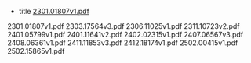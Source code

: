 - title
[2301.01807v1.pdf](2301.01807v1.pdf)

2301.01807v1.pdf
2303.17564v3.pdf
2306.11025v1.pdf
2311.10723v2.pdf
2401.05799v1.pdf
2401.11641v2.pdf
2402.02315v1.pdf
2407.06567v3.pdf
2408.06361v1.pdf
2411.11853v3.pdf
2412.18174v1.pdf
2502.00415v1.pdf
2502.15865v1.pdf
